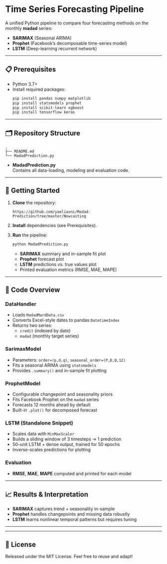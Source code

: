 # Time Series Forecasting Pipeline

A unified Python pipeline to compare four forecasting methods on the monthly **madad** series:

- **SARIMAX** (Seasonal ARIMA)  
- **Prophet** (Facebook’s decomposable time-series model)  
- **LSTM** (Deep-learning recurrent network)

---

## 📋 Prerequisites

- Python 3.7+  
- Install required packages:
  ```bash
  pip install pandas numpy matplotlib
  pip install statsmodels prophet
  pip install scikit-learn xgboost
  pip install tensorflow keras
  ```

---

## 🗂 Repository Structure

```
.
├── README.md
└── MadadPrediction.py    
```

- **MadadPrediction.py**  
  Contains all data-loading, modeling and evaluation code.

---

## 🚀 Getting Started

1. **Clone** the repository:
   ```
   https://github.com/yaeliavni/Madad-Prediction/tree/master/Nowcasting
   ```

2. **Install** dependencies (see Prerequisites).

3. **Run** the pipeline:
   ```bash
   python MadadPrediction.py
   ```
   - **SARIMAX** summary and in-sample fit plot  
   - **Prophet** forecast plot  
   - **LSTM** predictions vs. true values plot  
   - Printed evaluation metrics (RMSE, MAE, MAPE)

---

## 🔧 Code Overview

### DataHandler  
- Loads `MadadMardData.csv`  
- Converts Excel-style dates to pandas `DatetimeIndex`  
- Returns two series:  
  - `credit` (indexed by date)  
  - `madad` (monthly target series)

### SarimaxModel  
- Parameters: `order=(p,d,q)`, `seasonal_order=(P,D,Q,12)`  
- Fits a seasonal ARIMA using `statsmodels`  
- Provides `.summary()` and in-sample fit plotting  

### ProphetModel  
- Configurable changepoint and seasonality priors  
- Fits Facebook Prophet on the `madad` series  
- Forecasts 12 months ahead by default  
- Built-in `.plot()` for decomposed forecast

### LSTM (Standalone Snippet)  
- Scales data with `MinMaxScaler`  
- Builds a sliding window of 3 timesteps → 1 prediction  
- 50-unit LSTM + dense output, trained for 50 epochs  
- Inverse-scales predictions for plotting  

### Evaluation  
- **RMSE**, **MAE**, **MAPE** computed and printed for each model  

---

## 📈 Results & Interpretation

- **SARIMAX** captures trend + seasonality in-sample  
- **Prophet** handles changepoints and missing data robustly  
- **LSTM** learns nonlinear temporal patterns but requires tuning  

---

---

## 📜 License

Released under the MIT License. Feel free to reuse and adapt!
